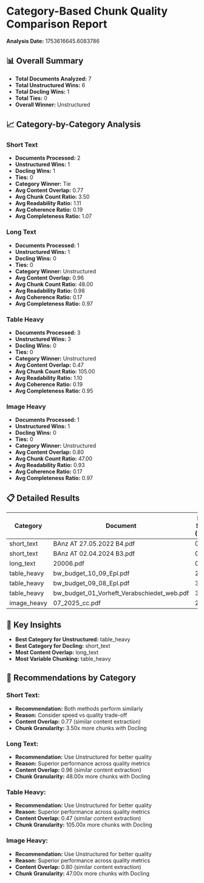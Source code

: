 # Category-Based Chunk Quality Comparison Report

**Analysis Date:** 1753616645.6083786

## 📊 Overall Summary

- **Total Documents Analyzed:** 7
- **Total Unstructured Wins:** 6
- **Total Docling Wins:** 1
- **Total Ties:** 0
- **Overall Winner:** Unstructured

## 📈 Category-by-Category Analysis

### Short Text

- **Documents Processed:** 2
- **Unstructured Wins:** 1
- **Docling Wins:** 1
- **Ties:** 0
- **Category Winner:** Tie
- **Avg Content Overlap:** 0.77
- **Avg Chunk Count Ratio:** 3.50
- **Avg Readability Ratio:** 1.11
- **Avg Coherence Ratio:** 0.19
- **Avg Completeness Ratio:** 1.07

### Long Text

- **Documents Processed:** 1
- **Unstructured Wins:** 1
- **Docling Wins:** 0
- **Ties:** 0
- **Category Winner:** Unstructured
- **Avg Content Overlap:** 0.96
- **Avg Chunk Count Ratio:** 48.00
- **Avg Readability Ratio:** 0.98
- **Avg Coherence Ratio:** 0.17
- **Avg Completeness Ratio:** 0.97

### Table Heavy

- **Documents Processed:** 3
- **Unstructured Wins:** 3
- **Docling Wins:** 0
- **Ties:** 0
- **Category Winner:** Unstructured
- **Avg Content Overlap:** 0.47
- **Avg Chunk Count Ratio:** 105.00
- **Avg Readability Ratio:** 1.10
- **Avg Coherence Ratio:** 0.19
- **Avg Completeness Ratio:** 0.95

### Image Heavy

- **Documents Processed:** 1
- **Unstructured Wins:** 1
- **Docling Wins:** 0
- **Ties:** 0
- **Category Winner:** Unstructured
- **Avg Content Overlap:** 0.80
- **Avg Chunk Count Ratio:** 47.00
- **Avg Readability Ratio:** 0.93
- **Avg Coherence Ratio:** 0.17
- **Avg Completeness Ratio:** 0.97

## 📋 Detailed Results

| Category | Document | File Size (MB) | U Chunks | D Chunks | Content Overlap | Winner |
|----------|----------|----------------|----------|----------|-----------------|--------|
| short_text | BAnz AT 27.05.2022 B4.pdf | 0.27 | 1 | 2 | 0.59 | Unstructured |
| short_text | BAnz AT 02.04.2024 B3.pdf | 0.58 | 1 | 5 | 0.96 | Docling |
| long_text | 20006.pdf | 0.63 | 1 | 48 | 0.96 | Unstructured |
| table_heavy | bw_budget_10_09_Epl.pdf | 2.73 | 1 | 75 | 0.46 | Unstructured |
| table_heavy | bw_budget_09_08_Epl.pdf | 3.92 | 1 | 97 | 0.48 | Unstructured |
| table_heavy | bw_budget_01_Vorheft_Verabschiedet_web.pdf | 3.11 | 1 | 143 | 0.46 | Unstructured |
| image_heavy | 07_2025_cc.pdf | 2.87 | 1 | 47 | 0.80 | Unstructured |

## 🎯 Key Insights

- **Best Category for Unstructured:** table_heavy
- **Best Category for Docling:** short_text
- **Most Content Overlap:** long_text
- **Most Variable Chunking:** table_heavy

## 🚀 Recommendations by Category

### Short Text:
- **Recommendation:** Both methods perform similarly
- **Reason:** Consider speed vs quality trade-off
- **Content Overlap:** 0.77 (similar content extraction)
- **Chunk Granularity:** 3.50x more chunks with Docling

### Long Text:
- **Recommendation:** Use Unstructured for better quality
- **Reason:** Superior performance across quality metrics
- **Content Overlap:** 0.96 (similar content extraction)
- **Chunk Granularity:** 48.00x more chunks with Docling

### Table Heavy:
- **Recommendation:** Use Unstructured for better quality
- **Reason:** Superior performance across quality metrics
- **Content Overlap:** 0.47 (similar content extraction)
- **Chunk Granularity:** 105.00x more chunks with Docling

### Image Heavy:
- **Recommendation:** Use Unstructured for better quality
- **Reason:** Superior performance across quality metrics
- **Content Overlap:** 0.80 (similar content extraction)
- **Chunk Granularity:** 47.00x more chunks with Docling
